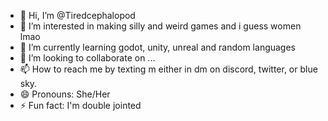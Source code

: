 - 👋 Hi, I’m @Tiredcephalopod
- 👀 I’m interested in making silly and weird games and i guess women lmao
- 🌱 I’m currently learning godot, unity, unreal and random languages
- 💞️ I’m looking to collaborate on ...
- 📫 How to reach me by texting m either in dm on discord, twitter, or blue sky.
- 😄 Pronouns: She/Her
- ⚡ Fun fact: I'm double jointed

<!---
Tiredcephalopod/Tiredcephalopod is a ✨ special ✨ repository because its `README.md` (this file) appears on your GitHub profile.
You can click the Preview link to take a look at your changes.
--->
